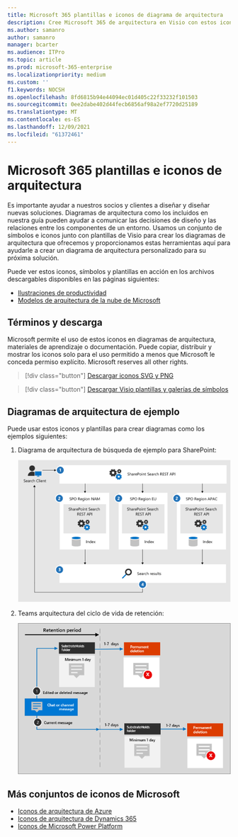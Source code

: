 ```yaml
---
title: Microsoft 365 plantillas e iconos de diagrama de arquitectura
description: Cree Microsoft 365 de arquitectura en Visio con estos iconos, galerías de símbolos y plantillas.
ms.author: samanro
author: samanro
manager: bcarter
ms.audience: ITPro
ms.topic: article
ms.prod: microsoft-365-enterprise
ms.localizationpriority: medium
ms.custom: ''
f1.keywords: NOCSH
ms.openlocfilehash: 8fd6815b94e44094ec01d405c22f33232f101503
ms.sourcegitcommit: 0ee2dabe402d44fecb6856af98a2ef7720d25189
ms.translationtype: MT
ms.contentlocale: es-ES
ms.lasthandoff: 12/09/2021
ms.locfileid: "61372461"
---
```

# <a name="microsoft-365-architecture-templates-and-icons"></a>Microsoft 365 plantillas e iconos de arquitectura

Es importante ayudar a nuestros socios y clientes a diseñar y diseñar nuevas soluciones. Diagramas de arquitectura como los incluidos en nuestra guía pueden ayudar a comunicar las decisiones de diseño y las relaciones entre los componentes de un entorno. Usamos un conjunto de símbolos e iconos junto con plantillas de Visio para crear los diagramas de arquitectura que ofrecemos y proporcionamos estas herramientas aquí para ayudarle a crear un diagrama de arquitectura personalizado para su próxima solución.

Puede ver estos iconos, símbolos y plantillas en acción en los archivos descargables disponibles en las páginas siguientes:

- [Ilustraciones de productividad](productivity-illustrations.md)
- [Modelos de arquitectura de la nube de Microsoft](cloud-architecture-models.md)

## <a name="terms-and-download"></a>Términos y descarga

Microsoft permite el uso de estos iconos en diagramas de arquitectura, materiales de aprendizaje o documentación. Puede copiar, distribuir y mostrar los iconos solo para el uso permitido a menos que Microsoft le conceda permiso explícito. Microsoft reserves all other rights.


 > [!div class="button"]
 > [Descargar iconos SVG y PNG](https://go.microsoft.com/fwlink/?linkid=869455)

 > [!div class="button"]
 > [Descargar Visio plantillas y galerías de símbolos](https://go.microsoft.com/fwlink/?linkid=2056186)

## <a name="example-architecture-diagrams"></a>Diagramas de arquitectura de ejemplo

Puede usar estos iconos y plantillas para crear diagramas como los ejemplos siguientes:

1. Diagrama de arquitectura de búsqueda de ejemplo para SharePoint:

    ![Arquitectura de búsqueda de ejemplo para SharePoint.](../media/configure-search-for-multi-geo-image1-1.png)

2. Teams arquitectura del ciclo de vida de retención:

    ![Teams de retención.](../media/TeamsRetentionLifecycle.png)

## <a name="more-icon-sets-from-microsoft"></a>Más conjuntos de iconos de Microsoft

- [Iconos de arquitectura de Azure](/azure/architecture/icons/)
- [Iconos de arquitectura de Dynamics 365](/dynamics365/get-started/icons)
- [Iconos de Microsoft Power Platform](/power-platform/guidance/icons)